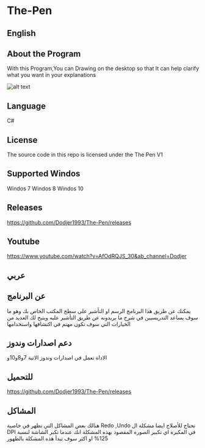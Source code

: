 # The-Pen
 

English
-------

About the Program
-------
With this Program,You can Drawing on the desktop so that It can help clarify what you want in your explanations

![alt text](https://k.top4top.io/p_1870o1dt01.gif)

Language
-------
C# 

License
-------
The source code in this repo is licensed under the The Pen V1

Supported Windos
------------------
Windos 7
Windos 8
Windos 10

Releases
-------
https://github.com/Dodjer1993/The-Pen/releases

Youtube
------------------
https://www.youtube.com/watch?v=AfOdRQJS_30&ab_channel=Dodjer

عربي
------------------

عن البرنامج
------------------
يمكنك عن طريق هذا البرنامج الرسم او التأشير على سطح المكتب الخاص بك وهو ما سوف يساعد التدريسيين في شرح ما يريدونه عن طريق التأشير عليه
ويتيح لك العديد من الخيارات التي سوف تكون مهتم في اكتشافها واستخدامها


دعم اصدارات وندوز
------------------
الاداة تعمل في  اصدارات وندوز الاتية
7و8و10و

للتحميل
-------
https://github.com/Dodjer1993/The-Pen/releases


المشاكل
-------
هنالك بعض المشاكل التي تظهر في خاصية
Redo ,Undo
تحتاج للأصلاح
ايضا مشكلة ال DPI
في المكبرة اي تكبير الصورة
المقصود بهذه المشكلة انك عندما تكبر الشاشة لنسبة 125% او اكثر سوف تبدأ هذه المشكلة بالظهور





